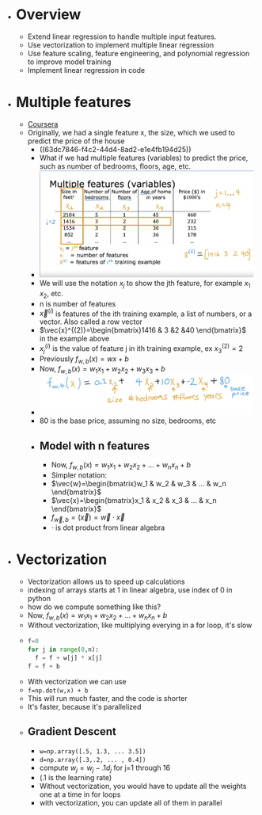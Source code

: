 - # Overview
	- Extend linear regression to handle multiple input features.
	- Use vectorization to implement multiple linear regression
	- Use feature scaling, feature engineering, and polynomial regression to improve model training
	- Implement linear regression in code
- # Multiple features
	- [Coursera](https://www.coursera.org/learn/machine-learning/lecture/gFuSx/multiple-features)
	- Originally, we had a single feature x, the size, which we used to predict the price of the house
		- ((63dc7846-f4c2-44d4-8ad2-e1e4fb194d25))
		- What if we had multiple features (variables) to predict the price, such as number of bedrooms, floors, age, etc.
		- ![Screenshot 2023-02-07 at 4.41.05 PM.png](../assets/Screenshot_2023-02-07_at_4.41.05_PM_1675824258231_0.png)
		- We will use the notation $x_j$ to show the jth feature, for example $x_1$ $x_2$, etc.
		- n is number of features
		- $\vec{x}^{(i)}$ is features of the ith training example, a list of numbers, or a vector. Also called a row vector
		- $\vec{x}^{(2)}=\begin{bmatrix}1416 & 3 &2 &40 \end{bmatrix}$ in the example above
		- ${x_j}^{(i)}$ is the value of feature j in ith training example, ex ${x_3}^{(2)}=2$
		- Previously $f_{w,b}(x)=wx+b$
		- Now, $f_{w,b}(x)=w_1x_1 + w_2x_2 + w_3x_3 + b$
		- ![Screenshot 2023-02-07 at 4.52.51 PM.png](../assets/Screenshot_2023-02-07_at_4.52.51_PM_1675824784246_0.png)
		- 80 is the base price, assuming no size, bedrooms, etc
		- ## Model with n features
			- Now, $f_{w,b}(x)=w_1x_1 + w_2x_2 + ... + w_nx_n + b$
			- Simpler notation:
			- $\vec{w}=\begin{bmatrix}w_1 & w_2 & w_3 & ... & w_n \end{bmatrix}$
			- $\vec{x}=\begin{bmatrix}x_1 & x_2 & x_3 & ... & x_n \end{bmatrix}$
			- $f_{\vec{w},b}=(\vec{x})=\vec{w} \cdot \vec{x}$
			- $\cdot$ is dot product from linear algebra
- # Vectorization
	- Vectorization allows us to speed up calculations
	- indexing of arrays starts at 1 in linear algebra, use index of 0 in python
	- how do we compute something like this?
	- Now, $f_{w,b}(x)=w_1x_1 + w_2x_2 + ... + w_nx_n + b$
	- Without vectorization, like multiplying everying in a for loop, it's slow
	- ```python
	  f=0
	  for j in range(0,n):
	    f = f + w[j] * x[j]
	  f = f + b
	  ```
	- With vectorization we can use
	- `f=np.dot(w,x) + b`
	- This will run much faster, and the code is shorter
	- It's faster, because it's parallelized
	- ## Gradient Descent
		- `w=np.array([.5, 1.3, ... 3.5])`
		- `d=np.array([.3,.2, ... , 0.4])`
		- compute $w_j=w_j-.1d_j$ for j=1 through 16
		- (.1 is the learning rate)
		- Without vectorization, you would have to update all the weights one at a time in for loops
		- with vectorization, you can update all of them in parallel